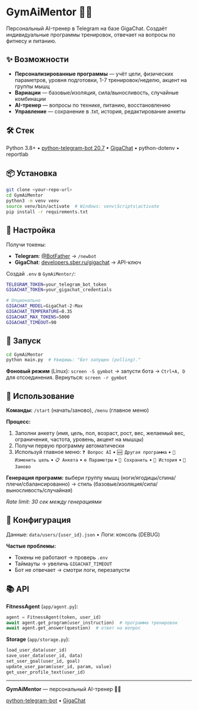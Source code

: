 # GymAiMentor 💪🏼

Персональный AI-тренер в Telegram на базе GigaChat. Создаёт индивидуальные программы тренировок, отвечает на вопросы по фитнесу и питанию.

## ✨ Возможности

- **Персонализированные программы** — учёт цели, физических параметров, уровня подготовки, 1-7 тренировок/неделю, акцент на группы мышц
- **Вариации** — базовые/изоляция, сила/выносливость, случайные комбинации
- **AI-тренер** — вопросы по технике, питанию, восстановлению
- **Управление** — сохранение в .txt, история, редактирование анкеты

## 🛠 Стек

Python 3.8+ • [python-telegram-bot 20.7](https://github.com/python-telegram-bot/python-telegram-bot) • [GigaChat](https://github.com/ai-forever/gigachat) • python-dotenv • reportlab

## 📦 Установка

```bash
git clone <your-repo-url>
cd GymAiMentor
python3 -m venv venv
source venv/bin/activate  # Windows: venv\Scripts\activate
pip install -r requirements.txt
```

## 🔑 Настройка

Получи токены:
- **Telegram**: [@BotFather](https://t.me/BotFather) → `/newbot`
- **GigaChat**: [developers.sber.ru/gigachat](https://developers.sber.ru/gigachat) → API-ключ

Создай `.env` в `GymAiMentor/`:

```bash
TELEGRAM_TOKEN=your_telegram_bot_token
GIGACHAT_TOKEN=your_gigachat_credentials

# Опционально
GIGACHAT_MODEL=GigaChat-2-Max
GIGACHAT_TEMPERATURE=0.35
GIGACHAT_MAX_TOKENS=5000
GIGACHAT_TIMEOUT=90
```

## 🚀 Запуск

```bash
cd GymAiMentor
python main.py  # Увидишь: "Бот запущен (polling)."
```

**Фоновый режим** (Linux): `screen -S gymbot` → запусти бота → `Ctrl+A, D` для отсоединения. Вернуться: `screen -r gymbot`

## 📖 Использование

**Команды:** `/start` (начать/заново), `/menu` (главное меню)

**Процесс:**
1. Заполни анкету (имя, цель, пол, возраст, рост, вес, желаемый вес, ограничения, частота, уровень, акцент на мышцы)
2. Получи первую программу автоматически
3. Используй главное меню: `❓ Вопрос AI` • `🆕 Другая программа` • `🎯 Изменить цель` • `📋 Анкета` • `⚙️ Параметры` • `💾 Сохранить` • `📑 История` • `🔁 Заново`

**Генерация программ:** выбери группу мышц (ноги/ягодицы/спина/плечи/сбалансированно) → стиль (базовые/изоляция/сила/выносливость/случайная)

*Rate limit: 30 сек между генерациями*

## 🔧 Конфигурация

Данные: `data/users/{user_id}.json` • Логи: консоль (DEBUG)

**Частые проблемы:**
- Токены не работают → проверь `.env`
- Таймауты → увеличь `GIGACHAT_TIMEOUT`
- Бот не отвечает → смотри логи, перезапусти

## 📚 API

**FitnessAgent** (`app/agent.py`):
```python
agent = FitnessAgent(token, user_id)
await agent.get_program(user_instruction)  # программа тренировок
await agent.get_answer(question)  # ответ на вопрос
```

**Storage** (`app/storage.py`):
```python
load_user_data(user_id)
save_user_data(user_id, data)
set_user_goal(user_id, goal)
update_user_param(user_id, param, value)
get_user_profile_text(user_id)
```

---

**GymAiMentor** — персональный AI-тренер 💪🏼

[python-telegram-bot](https://github.com/python-telegram-bot/python-telegram-bot) • [GigaChat](https://developers.sber.ru/gigachat)